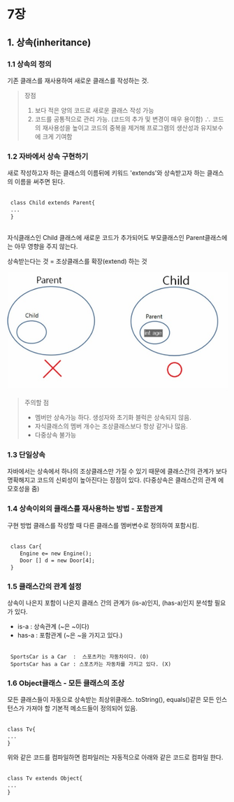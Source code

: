 # 7장
## 1. 상속(inheritance)
### 1.1 상속의 정의
기존 클래스를 재사용하여 새로운 클래스를 작성하는 것.

> 장점
> 1) 보다 적은 양의 코드로 새로운 클래스 작성 가능
> 2) 코드를 공통적으로 관리 가능. (코드의 추가 및 변경이 매우 용이함)
> ∴ 코드의 재사용성을 높이고 코드의 중복을 제거해 
> 프로그램의 생산성과 유지보수에 크게 기여함

### 1.2 자바에서 상속 구현하기
새로 작성하고자 하는 클래스의 이름뒤에 키워드 'extends'와 상속받고자 하는 클래스의 이름을 써주면 된다.

<pre><code>
 class Child extends Parent{
 ...
 }
 </pre></code>

자식클래스인 Child 클래스에 새로운 코드가 추가되어도 부모클래스인 Parent클래스에는 아무 영향을 주지 않는다.

상속받는다는 것 = 조상클래스를 확장(extend) 하는 것

![Alt text](./7_example.jpg)


> 주의할 점
> - 멤버만 상속가능 하다. 생성자와 초기화 블럭은 상속되지 않음.
> - 자식클래스의 멤버 개수는 조상클래스보다 항상 같거나 많음.
> - 다중상속 불가능

### 1.3 단일상속
자바에서는 상속에서 하나의 조상클래스만 가질 수 있기 때문에 클래스간의 관계가 보다 명확해지고
코드의 신뢰성이 높아진다는 장점이 있다.
(다중상속은 클래스간의 관계 에 모호성을 줌)

### 1.4 상속이외의 클래스를 재사용하는 방법 - 포함관계 
구현 방법
클래스를 작성할 때 다른 클래스를 멤버변수로 정의하여 포함시킴.

<pre><code>
 class Car{ 
 	Engine e= new Engine();
 	Door [] d = new Door[4];
 } 
</code></pre>

### 1.5 클래스간의 관계 설정
상속이 나은지 포함이 나은지
클래스 간의 관계가 (is-a)인지, (has-a)인지 분석할 필요가 있다.

* is-a : 상속관계 (~은 ~이다)
* has-a : 포함관계 (~은 ~을 가지고 있다.)
<pre><code>
 SportsCar is a Car  :  스포츠카는 자동차이다. (O)
 SportsCar has a Car : 스포츠카는 자동차를 가지고 있다. (X)
</pre></code>

### 1.6 Object클래스 - 모든 클래스의 조상
모든 클래스들이 자동으로 상속받는 최상위클래스.
toString(), equals()같은 모든 인스턴스가 가져야 할 기본적 메소드들이 정의되어 있음.

<pre><code>
class Tv{
...
}
</pre></code>

위와 같은 코드를 컴파일하면 컴파일러는 자동적으로 아래와 같은 코드로 컴파일 한다.

<pre><code>
class Tv extends Object{
...
}
</pre></code>


